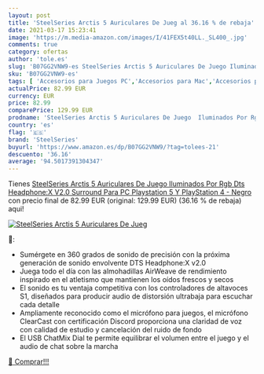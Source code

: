 ```yaml
---
layout: post
title: 'SteelSeries Arctis 5 Auriculares De Jueg al 36.16 % de rebaja'
date: 2021-03-17 15:23:41
image: 'https://m.media-amazon.com/images/I/41FEX5t40LL._SL400_.jpg'
comments: true
category: ofertas
author: 'tole.es'
slug: 'B07GG2VNW9-es SteelSeries Arctis 5 Auriculares De Juego Iluminados Por...'
sku: 'B07GG2VNW9-es'
tags: [ 'Accesorios para Juegos PC','Accesorios para Mac','Accesorios para PlayStation 4','Auriculares gaming con micrófono para PlayStation 4','Auriculares gaming para PC','Electrónica','Hardware y juegos para Nintendo Switch','Hardware y juegos para PlayStation 4','Juegos para Nintendo Switch','Juegos y Accesorios para Mac','Juegos y Accesorios para PC','Videojuegos','playstation','steelseries', ]
actualPrice: 82.99 EUR
currency: EUR
price: 82.99
comparePrice: 129.99 EUR
prodname: 'SteelSeries Arctis 5 Auriculares De Juego  Iluminados Por Rgb  Dts Headphone:X V2.0 Surround Para PC  Playstation 5 Y PlayStation 4 - Negro'
country: 'es'
flag: '🇪🇸'
brand: 'SteelSeries'
buyurl: 'https://www.amazon.es/dp/B07GG2VNW9/?tag=tolees-21'
descuento: '36.16'
average: '94.5017391304347'
---
```


Tienes [SteelSeries Arctis 5 Auriculares De Juego  Iluminados Por Rgb  Dts Headphone:X V2.0 Surround Para PC  Playstation 5 Y PlayStation 4 - Negro](https://www.amazon.es/dp/B07GG2VNW9/?tag=tolees-21) con precio final de  82.99 EUR (original: 129.99 EUR) (36.16 %  de rebaja) aqui!

[![SteelSeries Arctis 5 Auriculares De Jueg](https://m.media-amazon.com/images/I/41FEX5t40LL._SL400_.jpg)](https://www.amazon.es/dp/B07GG2VNW9/?tag=tolees-21)

🔎:

- Sumérgete en 360 grados de sonido de precisión con la próxima generación de sonido envolvente DTS Headphone:X v2.0
- Juega todo el día con las almohadillas AirWeave de rendimiento inspirado en el atletismo que mantienen los oídos frescos y secos
- El sonido es tu ventaja competitiva con los controladores de altavoces S1, diseñados para producir audio de distorsión ultrabaja para escuchar cada detalle
- Ampliamente reconocido como el micrófono para juegos, el micrófono ClearCast con certificación Discord proporciona una claridad de voz con calidad de estudio y cancelación del ruido de fondo
- El USB ChatMix Dial te permite equilibrar el volumen entre el juego y el audio de chat sobre la marcha

[🛒 Comprar!!!](https://www.amazon.es/dp/B07GG2VNW9/?tag=tolees-21)
